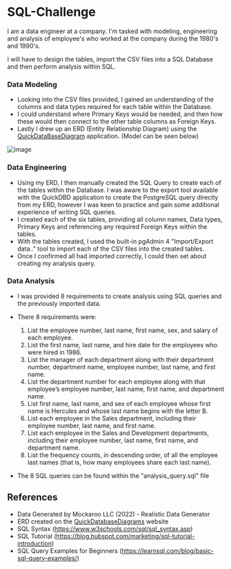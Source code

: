 # SQL-Challenge

I am a data engineer at a company. I'm tasked with modeling, engineering and analysis of employee's who worked at the company during the 1980's and 1990's.  

I will have to design the tables, import the CSV files into a SQL Database and then perform analysis within SQL.

### Data Modeling

- Looking into the CSV files provided, I gained an understanding of the columns and data types required for each table within the Database.  
- I could understand where Primary Keys would be needed, and then how these would then connect to the other table columns as Foreign Keys.  
- Lastly I drew up an ERD (Entity Relationship Diagram) using the [QuickDataBaseDiagram](https://www.quickdatabasediagrams.com/) application. (Model can be seen below)

![image](https://github.com/RaphaelSheikh/sql-challenge/assets/166172978/62cbbb33-285f-4fd1-8859-b13d0b07bf8e)

### Data Engineering 

- Using my ERD, I then manually created the SQL Query to create each of the tables within the Database. I was aware to the export tool available with the QuickDBD application to create the PostgreSQL query directly from my ERD, however I was keen to practice and gain some additional experience of writing SQL queries.   
- I created each of the six tables, providing all column names, Data types, Primary Keys and referencing any required Foreign Keys within the tables.   
- With the tables created, I used the built-in pgAdmin 4 "Import/Export data.." tool to import each of the CSV files into the created tables.
- Once I confirmed all had imported correctly, I could then set about creating my analysis query.

### Data Analysis  

- I was provided 8 requirements to create analysis using SQL queries and the previously imported data.  
- There 8 requirements were:

    1. List the employee number, last name, first name, sex, and salary of each employee.
    2. List the first name, last name, and hire date for the employees who were hired in 1986.
    3. List the manager of each department along with their department number, department name, employee number, last name, and first name.
    4. List the department number for each employee along with that employee’s employee number, last name, first name, and department name.
    5. List first name, last name, and sex of each employee whose first name is Hercules and whose last name begins with the letter B.
    6. List each employee in the Sales department, including their employee number, last name, and first name.
    7. List each employee in the Sales and Development departments, including their employee number, last name, first name, and department name.
    8. List the frequency counts, in descending order, of all the employee last names (that is, how many employees share each last name).

- The 8 SQL queries can be found within the "analysis_query.sql" file

## References

- Data Generated by Mockaroo LLC (2022) - Realistic Data Generator
- ERD created on the [QuickDatabaseDiagrams](https://www.quickdatabasediagrams.com/) website
- SQL Syntax (https://www.w3schools.com/sql/sql_syntax.asp)
- SQL Tutorial (https://blog.hubspot.com/marketing/sql-tutorial-introduction)
- SQL Query Examples for Beginners (https://learnsql.com/blog/basic-sql-query-examples/)
